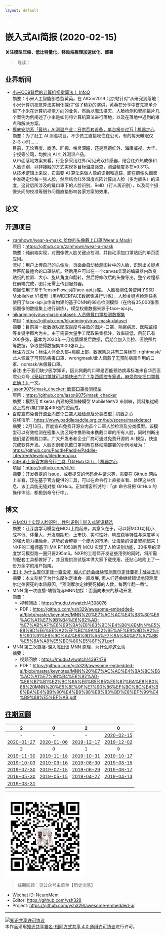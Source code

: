 ```yaml
---
layout: default
---
```


# 嵌入式AI简报 (2020-02-15)

**关注模型压缩、低比特量化、移动端推理加速优化、部署**  

> 导读：

## 业界新闻

- [小米CC9背后的计算机视觉算法丨 InfoQ](https://mp.weixin.qq.com/s/3jLItQtxuoT7Th8EKt1UmQ)  
摘要：小米人工智能部总监黄英。在 AICon2019 北京站针对“从研究到落地：小米计算机视觉算法实用化探讨”做了精彩的演讲，黄英在分享中首先简单介绍了小米在计算机视觉方向的业务，然后以魔法换天、人脸检测和智能挑片几个案例为例阐述了小米是如何将计算机算法进行落地，以及在落地中遇到的难点和解决方案。  
- [摸底安防系「最热」AI测温产业：日供百套设备，单台报价过万 | 机器之心](https://mp.weixin.qq.com/s/ifuA0Y0W9FFvsNtvToym4A)  
摘要：为了赶工 AI 测温项目，不少员工直接吃住在公司，有的每天睡眠仅 2~3 小时……  
目前，无论百度、商汤、旷视、格灵深瞳，还是高德红外、海康威视、大华、宇视等公司，均推出 AI 红外测温产品。  
从市面落地方案来看，行业多采用红外/可见光双传感器，结合红外热成像和人脸识别，以非接触的方式实现多目标温度筛查，测温精度多在±0.3℃。  
从技术逻辑上来说，它需要 AI 算法来做人像的识别和追踪，即在摄像头画面中准确定位每一张人脸，然后结合红外温度点阵计算出人脸（多为额头）的温度。这背后所涉及的戴口罩下的人脸识别、ReID（行人再识别），以及两个摄像头间的校准等细节问题直接影响各家方案的效果。  

## 论文




## 开源项目

- [zamhown/wear-a-mask: 给你的头像戴上口罩(Wear a Mask)](https://github.com/zamhown/wear-a-mask)  
项目：https://github.com/zamhown/wear-a-mask  
摘要：纯前端实现，对图像做人脸关键点检测，并自动添加口罩贴纸的单页面应用。  
流程：用户上传自己的头像后，页面会自动检测图片中的人脸，识别出关键点后匹配最适合的口罩贴纸。然后用户可以在一个canvas实现的编辑器内改变贴纸的位置、大小、旋转角度和翻转，然后将修改后的头像导出。整个过程都在前端完成，图片无需上传到服务器。  
项目使用了基于TensorFlow.js的face-api.js库。 人脸检测任务使用了SSD MobileNet V1模型（用WIDERFACE数据集进行训练），人脸关键点检测任务使用了face-api.js作者构建的基于CNN的68点检测模型（在约有35,000张面部图像的数据集上进行训练），模型权重数据来源于face-api.js。  
- [hikariming/virus-mask-dataset: 人员佩戴口罩检测数据集](https://github.com/hikariming/virus-mask-dataset)  
项目：https://github.com/hikariming/virus-mask-dataset  
摘要：目前第一批数据以爬取百度与谷歌的图片-口罩、隔离病房、医院监控 等关键字图片为主。由于需要大量手工爬取采集标注，效率较低，目前已有200多张，基本为2020年一月疫情爆发后数据，后期会加入监控、医院照片等数据，争取使得数据集1000张以上。  
标注方式为：标注人体全头部+肩膀上部，数据集总共有三类标签: rightmask/此人佩戴了可预防病毒口罩、wrongmask/此人佩戴了无预防病毒作用的口罩、nomask/未佩戴口罩。  
备注:由于我们缺少医学知识，因此佩戴的口罩是否能预防病毒标准来自华西医院公众号[《笼起口罩就可以愉快出门了？华西感控专家说，麻烦你先把口罩戴正确！》](https://mp.weixin.qq.com/s/ES4bGYWIb1jjQYaWUtDmug)一文。  
- [jason9075/mask_checker: 脸部口罩检测模型](https://github.com/jason9075/mask_checker)  
项目：https://github.com/jason9075/mask_checker  
摘要：模型用 tf.keras 內建的預訓練模型 MobileNetV2 來訓練，資料集從網路上找有/無口罩各400張的臉而成。  
- [百度宣布免费开源业内首个口罩人脸检测及分类模型 | 机器之心](https://mp.weixin.qq.com/s/iCz1ls5RV73LEGUJm9Gevg)  
在线演示：https://www.paddlepaddle.org.cn/hub/scene/maskdetect  
摘要：2月13日，百度宣布免费开源业内首个口罩人脸检测及分类模型。该模型可以有效检测在密集人流区域中携带和未携戴口罩的所有人脸，同时判断出他们是否佩戴口罩。广大开发者和企业厂商可通过免费开源的 AI 模型，快速完成软件开发。人脸识别和佩戴口罩判断在移动端部署的示例地址为：https://github.com/PaddlePaddle/Paddle-Lite/tree/develop/lite/demo/cxx   
- [GitHub上新官方命令行工具「GitHub CLI」 | 机器之心](https://mp.weixin.qq.com/s/gGH3lbDNKKVNRCkXdfawVA)  
项目：https://github.com/cli/cli  
摘要：开发者提的 Issue，或者提交的代码合并请求等，需要在 Github 网站上查看，现在基于官方提供的工具，可以在命令行上直接查看、处理这些信息、该工具能无缝对接 GitHub。正如博客所说的：「gh 命令将把 GitHub 的操作体验，都搬到命令行中」。  


## 博文

- [在MCU上实现人脸识别、性别识别 | 嵌入式资讯精选](https://mp.weixin.qq.com/s/rbfVQyUFnCBcIJwp0Cnw7g)  
摘要：让深度学习模型在MCU上跑起来，其意义在于，可以将MCU功耗小、成本低、体量大、开发周期短、上市快、实时性好、响应稳等特性与深度学习的强大能力相融合，这势必会解锁一个庞大的市场，让海量的设备智能起来！  
NXP的工程师基于i.MX RT1050跨界 MCU 实现了人脸识别功能，30多层的深度学习模型跑一圈只要295mS。NXP的工程师开发这些用例的同时，将所需的配套工具都做好了，并且提供测试版本供大家下载使用，还贴心地附上了一份万余字的用户指南。  
- [王川: 为什么摩尔定律一直没死, 但人们还会继续预测摩尔定律要死 | 硅谷王川](https://mp.weixin.qq.com/s/MTL_c5Eq1NAoEjQ8JeqSNw)  
摘要：本文剖析了为什么摩尔定律会一直发展, 但人们还会继续错误地预测摩尔定律要死的本质原因。"预测摩尔定律要死掉的人数，每两年翻一番“。  
- MNN 第一次直播-端智能与MNN初探：⾯面向未来的移动开发  
摘要：  
  - 视频回放：https://mudu.tv/watch/4308076  
  - PDF：https://github.com/ysh329/awesome-embedded-ai/blob/master/keynotes/MNN%20%E7%AC%AC%E4%B8%80%E6%AC%A1%E7%9B%B4%E6%92%AD-%E7%AB%AF%E6%99%BA%E8%83%BD%E4%B8%8EMNN%E5%88%9D%E6%8E%A2%EF%BC%9A%E2%BE%AF%E9%9D%A2%E5%90%91%E6%9C%AA%E6%9D%A5%E7%9A%84%E7%A7%BB%E5%8A%A8%E5%BC%80%E5%8F%91.pdf  
- MNN 第二次直播-深⼊浅出谈 MNN 原理，为什么能这么快  
摘要：  
  - 视频回放：https://mudu.tv/watch/4397479  
  - PDF：https://github.com/ysh329/awesome-embedded-ai/blob/master/keynotes/MNN%20%E7%AC%AC%E4%BA%8C%E6%AC%A1%E7%9B%B4%E6%92%AD-%E6%B7%B1%E2%BC%8A%E6%B5%85%E5%87%BA%E8%B0%88%20MNN%20%E5%8E%9F%E7%90%86%EF%BC%8C%E4%B8%BA%E4%BB%80%E4%B9%88%E8%83%BD%E8%BF%99%E4%B9%88%E5%BF%AB.pdf  

## [往期回顾](https://github.com/ysh329/awesome-embedded-ai)

| 2 | 0 | 2 | 0 |
|:---:|:---:|:---:|:---:|
| - | - | - | [2020-02-15](./embedded-ai-report/2020-02-15.md) |  
| [2020-01-27](./embedded-ai-report/2020-01-27.md) | [2020-01-06](./embedded-ai-report/2020-01-06.md) | [2019-12-17](./embedded-ai-report/2019-12-17.md)  |  [2019-12-02](./embedded-ai-report/2019-12-02.md) |
| 2 | 0 | 1 | 9 |  
| [2019-11-30](./embedded-ai-report/2019-11-30.md) | [2019-11-18](./embedded-ai-report/2019-11-18.md) | [2019-10-31](./embedded-ai-report/2019-10-31.md)  |  [2019-10-17](./embedded-ai-report/2019-10-17.md) |  
| [2019-10-03](./embedded-ai-report/2019-10-03.md) | [2019-09-16](./embedded-ai-report/2019-09-16.md) | [2019-08-30](./embedded-ai-report/2019-08-30.md)  |  [2019-08-15](./embedded-ai-report/2019-08-15.md) |  
| [2019-07-30](./embedded-ai-report/2019-07-30.md) | [2019-07-15](./embedded-ai-report/2019-07-15.md) | [2019-06-29](./embedded-ai-report/2019-06-29.md)  |  [2019-06-17](./embedded-ai-report/2019-06-17.md) |  
| [2019-05-30](./embedded-ai-report/2019-05-30.md) | [2019-05-15](./embedded-ai-report/2019-05-15.md) | [2019-04-27](./embedded-ai-report/2019-04-27.md)  |  [2019-04-13](./embedded-ai-report/2019-04-13.md) |  
| [2019-03-31](./embedded-ai-report/2019-03-31.md) | | |  

----

![wechat_qrcode](../wechat_qrcode.jpg)

> 往期回顾：见公众号主菜单【历史消息】

- Wechat ID: NeuroMem  
- Editor: https://github.com/ysh329  
- Project: https://github.com/ysh329/awesome-embedded-ai  

----

<a rel="license" href="http://creativecommons.org/licenses/by-sa/4.0/"><img alt="知识共享许可协议" style="border-width:0" src="https://i.creativecommons.org/l/by-sa/4.0/88x31.png" /></a><br />本作品采用<a rel="license" href="http://creativecommons.org/licenses/by-sa/4.0/">知识共享署名-相同方式共享 4.0 通用许可协议</a>进行许可。
